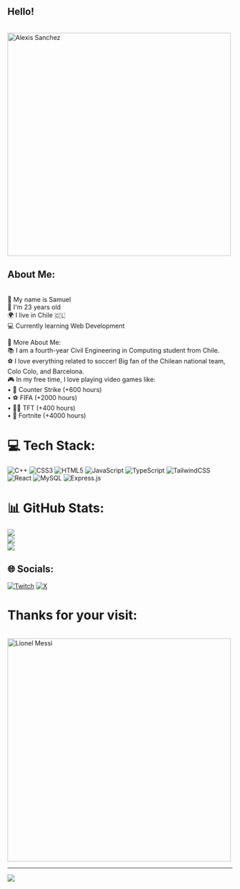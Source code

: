 ## Hello!
<br><img src="https://www.ligafutbol.net/wp-content/2018/01/Alexis-Sanchez-saludando.jpg" alt="Alexis Sanchez" width="500"><br>

## About Me:
<br> 👋 My name is Samuel<br> 🎂 I'm 23 years old<br> 🌍 I live in Chile 🇨🇱<br> 💻 Currently learning Web Development<br>

🌟 More About Me:<br> 📚 I am a fourth-year Civil Engineering in Computing student from Chile.<br> ⚽ I love everything related to soccer! Big fan of the Chilean national team, Colo Colo, and Barcelona.<br> 🎮 In my free time, I love playing video games like:<br> • 🔫 Counter Strike (+600 hours)<br> • ⚽ FIFA (+2000 hours)<br> • 🧙‍♂️ TFT (+400 hours)<br> • 🌌 Fortnite (+4000 hours)<br>

# 💻 Tech Stack:
![C++](https://img.shields.io/badge/c++-%2300599C.svg?style=for-the-badge&logo=c%2B%2B&logoColor=white) ![CSS3](https://img.shields.io/badge/css3-%231572B6.svg?style=for-the-badge&logo=css3&logoColor=white) ![HTML5](https://img.shields.io/badge/html5-%23E34F26.svg?style=for-the-badge&logo=html5&logoColor=white) ![JavaScript](https://img.shields.io/badge/javascript-%23323330.svg?style=for-the-badge&logo=javascript&logoColor=%23F7DF1E) ![TypeScript](https://img.shields.io/badge/typescript-%23007ACC.svg?style=for-the-badge&logo=typescript&logoColor=white) ![TailwindCSS](https://img.shields.io/badge/tailwindcss-%2338B2AC.svg?style=for-the-badge&logo=tailwind-css&logoColor=white) ![React](https://img.shields.io/badge/react-%2320232a.svg?style=for-the-badge&logo=react&logoColor=%2361DAFB) ![MySQL](https://img.shields.io/badge/mysql-4479A1.svg?style=for-the-badge&logo=mysql&logoColor=white) ![Express.js](https://img.shields.io/badge/express.js-%23404d59.svg?style=for-the-badge&logo=express&logoColor=%2361DAFB)
# 📊 GitHub Stats:
![](https://github-readme-stats.vercel.app/api?username=SamuelSotomayor1&theme=github_dark&hide_border=false&include_all_commits=false&count_private=false)<br/>
![](https://github-readme-streak-stats.herokuapp.com/?user=SamuelSotomayor1&theme=github_dark&hide_border=false)<br/>
![](https://github-readme-stats.vercel.app/api/top-langs/?username=SamuelSotomayor1&theme=github_dark&hide_border=false&include_all_commits=false&count_private=false&layout=compact)

## 🌐 Socials:
[![Twitch](https://img.shields.io/badge/Twitch-%239146FF.svg?logo=Twitch&logoColor=white)](https://twitch.tv/goaal11) [![X](https://img.shields.io/badge/X-black.svg?logo=X&logoColor=white)](https://x.com/Goal11_YT) 

# Thanks for your visit:
<br><img src="https://img2.rtve.es/i/?w=1600&i=1421881570718.jpg" alt="Lionel Messi" width="500"><br>

---
[![](https://visitcount.itsvg.in/api?id=SamuelSotomayor1&icon=0&color=3)](https://visitcount.itsvg.in)

<!-- Proudly created with GPRM ( https://gprm.itsvg.in ) -->
